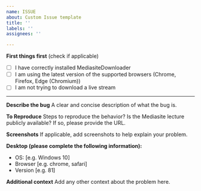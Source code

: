 ```yaml
---
name: ISSUE
about: Custom Issue template
title: ''
labels: ''
assignees: ''

---
```


**First things first** (check if applicable)
* [ ] I have correctly installed MediasiteDownloader
* [ ] I am using the latest version of the supported browsers (Chrome, Firefox, Edge (Chromium))
* [ ] I am not trying to download a live stream

---

**Describe the bug**
A clear and concise description of what the bug is.

**To Reproduce**
Steps to reproduce the behavior? Is the Mediasite lecture publicly available? If so, please provide the URL.

**Screenshots**
If applicable, add screenshots to help explain your problem.

**Desktop (please complete the following information):**
 - OS: [e.g. Windows 10]
 - Browser [e.g. chrome, safari]
 - Version [e.g. 81]

**Additional context**
Add any other context about the problem here.
